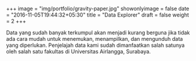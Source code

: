 +++
image = "img/portfolio/gravity-paper.jpg"
showonlyimage = false
date = "2016-11-05T19:44:32+05:30"
title = "Data Explorer"
draft = false
weight = 2
+++

Data yang sudah banyak terkumpul akan menjadi kurang berguna jika tidak ada cara mudah untuk menemukan, menampilkan, dan mengunduh data yang diperlukan. Penjelajah data kami sudah dimanfaatkan salah satunya oleh salah satu fakultas di Universitas Airlangga, Surabaya.
<!--more-->
